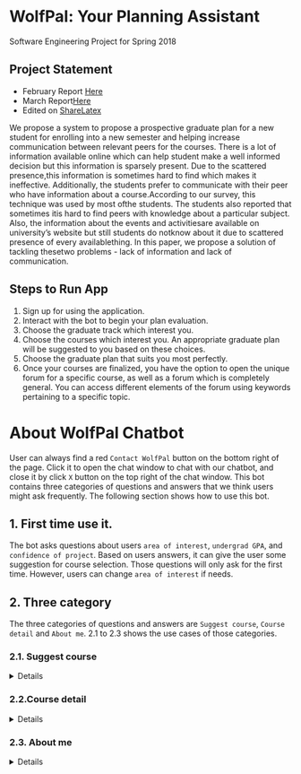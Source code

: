 # WolfPal: Your Planning Assistant
Software Engineering Project for Spring 2018

## Project Statement
- February Report [Here](https://github.com/ragarwa7/WolfPal/blob/master/Reports/team-k_wolfpal_feb_report.pdf)
- March Report[Here](https://github.com/ragarwa7/WolfPal/blob/master/Reports/team-k_wolfpal_mar_report.pdf)
- Edited on [ShareLatex](https://www.sharelatex.com/project/5a6fa9c8bcab1c4195f0a889)

We propose a system to propose a prospective graduate plan for a new student for enrolling into a new semester and helping increase communication between relevant peers for the courses. There is a lot of information available online which can help student make a well informed decision but this information is sparsely present. Due to the scattered presence,this information is sometimes hard to find which makes it ineffective. Additionally,  the  students  prefer  to  communicate with their peer who have information about a course.According to our survey, this technique was used by most ofthe students. The students also reported that sometimes itis hard to find peers with knowledge about a particular subject.  Also, the information about the events and activitiesare available on university’s website but still students do notknow about it due to scattered presence of every availablething.  In this paper, we propose a solution of tackling thesetwo problems - lack of information and lack of communication.

## Steps to Run App

1. Sign up for using the application.
2. Interact with the bot to begin your plan evaluation. 
3. Choose the graduate track which interest you. 
4. Choose the courses which interest you. An appropriate graduate plan will be suggested to you based on these choices. 
5. Choose the graduate plan that suits you most perfectly. 
6. Once your courses are finalized, you have the option to open the unique forum for a specific course, as well as a forum which is completely general. You can access different elements of the forum using keywords pertaining to a specific topic. 

# About WolfPal Chatbot
User can always find a red `Contact WolfPal` button on the bottom right of the page. Click it to open the chat window to chat with our chatbot, and close it by click `X` button on the top right of the chat window. This bot contains three categories of questions and answers that we think users might ask frequently. The following section shows how to use this bot.

## 1. First time use it.
The bot asks questions about users `area of interest`, `undergrad GPA`, and `confidence of project`. Based on users answers, it can give the user some suggestion for course selection. Those questions will only ask for the first time. However, users can change `area of interest` if needs.

## 2. Three category
The three categories of questions and answers are `Suggest course`, `Course detail` and `About me`. 2.1 to 2.3 shows the use cases of those categories.

### 2.1. Suggest course
<Details>
In this category, there is two kind of information a user can get, and users can change their interest subject here

- One information the user can get is `the list of courses` that related to your interest subject(see the following figure).

![alt text](https://github.com/ragarwa7/WolfPal/blob/bot_new/images/related.PNG)

- The other information is recommends courses by difficulty. The function of difficulty is counted by the score of workload and users information. We assign four constants on each courses according to last years data, which are represent `core`, `assignment`, `exam`, and `project` workload. Compare with users GPA and the ability of project, the bot will recommend 4 courses that it's easiest for a user(see the following figure).

![alt text](https://github.com/ragarwa7/WolfPal/blob/bot_new/images/recommend.PNG)

- Click `Change interest subject` can change interest subject. The acceptable subjects for our current bots are,
    - Data Science
    - Software Engineering
    - Algorithm
    - Application
    - System
    - Software Security
    
![alt text](https://github.com/ragarwa7/WolfPal/blob/bot_new/images/changeAoi.PNG)
</Details>

### 2.2.Course detail
<Details>
In this category, the bot will return `Average grade` and `Prerequisites` for the course.

![alt text](https://github.com/ragarwa7/WolfPal/blob/bot_new/images/detail.PNG)
</Details>

### 2.3. About me
<Details>
We want the bot has ability to guide the user how to use WolfPal. Right now, it give the hyperlink of our github page. Therefore, a user can find explanation and use cases on `readMe` page, and create issues to report bugs or ask questions.
</Details>